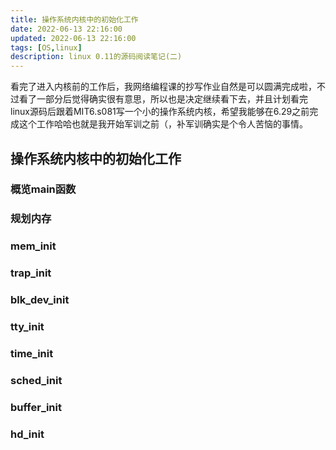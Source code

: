 ```yaml
---
title: 操作系统内核中的初始化工作
date: 2022-06-13 22:16:00
updated: 2022-06-13 22:16:00
tags: [OS,linux]
description: linux 0.11的源码阅读笔记(二)
---
```


看完了进入内核前的工作后，我网络编程课的抄写作业自然是可以圆满完成啦，不过看了一部分后觉得确实很有意思，所以也是决定继续看下去，并且计划看完linux源码后跟着MIT6.s081写一个小的操作系统内核，希望我能够在6.29之前完成这个工作哈哈也就是我开始军训之前（，补军训确实是个令人苦恼的事情。

## 操作系统内核中的初始化工作

### 概览main函数

### 规划内存

### mem_init

### trap_init

### blk_dev_init

### tty_init

### time_init

### sched_init

### buffer_init

### hd_init